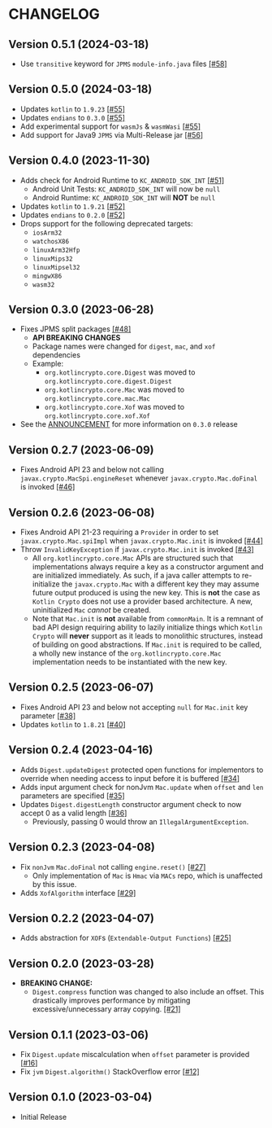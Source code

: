 # CHANGELOG

## Version 0.5.1 (2024-03-18)
 - Use `transitive` keyword for `JPMS` `module-info.java` files [[#58]][58]

## Version 0.5.0 (2024-03-18)
 - Updates `kotlin` to `1.9.23` [[#55]][55]
 - Updates `endians` to `0.3.0` [[#55]][55]
 - Add experimental support for `wasmJs` & `wasmWasi` [[#55]][55]
 - Add support for Java9 `JPMS` via Multi-Release jar [[#56]][56]

## Version 0.4.0 (2023-11-30)
 - Adds check for Android Runtime to `KC_ANDROID_SDK_INT` [[#51]][51]
     - Android Unit Tests: `KC_ANDROID_SDK_INT` will now be `null`
     - Android Runtime: `KC_ANDROID_SDK_INT` will **NOT** be `null`
 - Updates `kotlin` to `1.9.21` [[#52]][52]
 - Updates `endians` to `0.2.0` [[#52]][52]
 - Drops support for the following deprecated targets:
     - `iosArm32`
     - `watchosX86`
     - `linuxArm32Hfp`
     - `linuxMips32`
     - `linuxMipsel32`
     - `mingwX86`
     - `wasm32`

## Version 0.3.0 (2023-06-28)
 - Fixes JPMS split packages [[#48]][48]
     - **API BREAKING CHANGES**
     - Package names were changed for `digest`, `mac`, and `xof` dependencies
     - Example:
         - `org.kotlincrypto.core.Digest` was moved to `org.kotlincrypto.core.digest.Digest`
         - `org.kotlincrypto.core.Mac` was moved to `org.kotlincrypto.core.mac.Mac`
         - `org.kotlincrypto.core.Xof` was moved to `org.kotlincrypto.core.xof.Xof`
 - See the [ANNOUNCEMENT][discussion-3] for more information on `0.3.0` release

## Version 0.2.7 (2023-06-09)
 - Fixes Android API 23 and below not calling `javax.crypto.MacSpi.engineReset`
   whenever `javax.crypto.Mac.doFinal` is invoked [[#46]][46]

## Version 0.2.6 (2023-06-08)
 - Fixes Android API 21-23 requiring a `Provider` in order to set
   `javax.crypto.Mac.spiImpl` when `javax.crypto.Mac.init` is
   invoked [[#44]][44]
 - Throw `InvalidKeyException` if `javax.crypto.Mac.init` is invoked [[#43]][43]
     - All `org.kotlincrypto.core.Mac` APIs are structured such that
       implementations always require a key as a constructor argument
       and are initialized immediately. As such, if a java caller
       attempts to re-initialize the `javax.crypto.Mac` with a different key
       they may assume future output produced is using the new key. This
       is **not** the case as `Kotlin Crypto` does not use a provider based
       architecture. A new, uninitialized `Mac` *cannot* be created.
     - Note that `Mac.init` is **not** available from `commonMain`. It is
       a remnant of bad API design requiring ability to lazily initialize
       things which `Kotlin Crypto` will **never** support as it leads
       to monolithic structures, instead of building on good abstractions.
       If `Mac.init` is required to be called, a wholly new instance of the
       `org.kotlincrypto.core.Mac` implementation needs to be instantiated
       with the new key.

## Version 0.2.5 (2023-06-07)
 - Fixes Android API 23 and below not accepting `null` for `Mac.init` key
   parameter [[#38]][38]
 - Updates `kotlin` to `1.8.21` [[#40]][40]

## Version 0.2.4 (2023-04-16)
 - Adds `Digest.updateDigest` protected open functions for implementors 
   to override when needing access to input before it is buffered [[#34]][34]
 - Adds input argument check for nonJvm `Mac.update` when `offset` and `len` 
   parameters are specified [[#35]][35]
 - Updates `Digest.digestLength` constructor argument check to now accept 0 
   as a valid length [[#36]][36]
     - Previously, passing 0 would throw an `IllegalArgumentException`.

## Version 0.2.3 (2023-04-08)
 - Fix `nonJvm` `Mac.doFinal` not calling `engine.reset()` [[#27]][27]
     - Only implementation of `Mac` is `Hmac` via `MACs` repo, which is
       unaffected by this issue.
 - Adds `XofAlgorithm` interface [[#29]][29]

## Version 0.2.2 (2023-04-07)
 - Adds abstraction for `XOF`s (`Extendable-Output Functions`) [[#25]][25]

## Version 0.2.0 (2023-03-28)
 - **BREAKING CHANGE:**
     - `Digest.compress` function was changed to also include an offset.
       This drastically improves performance by mitigating excessive/unnecessary
       array copying. [[#21]][21]

## Version 0.1.1 (2023-03-06)
 - Fix `Digest.update` miscalculation when `offset` parameter is provided [[#16]][16]
 - Fix `jvm` `Digest.algorithm()` StackOverflow error [[#12]][12]

## Version 0.1.0 (2023-03-04)
 - Initial Release

[discussion-3]: https://github.com/orgs/KotlinCrypto/discussions/3
[12]: https://github.com/KotlinCrypto/core/pull/12
[16]: https://github.com/KotlinCrypto/core/pull/16
[21]: https://github.com/KotlinCrypto/core/pull/21
[25]: https://github.com/KotlinCrypto/core/pull/25
[27]: https://github.com/KotlinCrypto/core/pull/27
[29]: https://github.com/KotlinCrypto/core/pull/29
[34]: https://github.com/KotlinCrypto/core/pull/34
[35]: https://github.com/KotlinCrypto/core/pull/35
[36]: https://github.com/KotlinCrypto/core/pull/36
[38]: https://github.com/KotlinCrypto/core/pull/38
[40]: https://github.com/KotlinCrypto/core/pull/40
[43]: https://github.com/KotlinCrypto/core/pull/43
[44]: https://github.com/KotlinCrypto/core/pull/44
[46]: https://github.com/KotlinCrypto/core/pull/46
[48]: https://github.com/KotlinCrypto/core/pull/48
[51]: https://github.com/KotlinCrypto/core/pull/51
[52]: https://github.com/KotlinCrypto/core/pull/52
[55]: https://github.com/KotlinCrypto/core/pull/55
[56]: https://github.com/KotlinCrypto/core/pull/56
[58]: https://github.com/KotlinCrypto/core/pull/58

